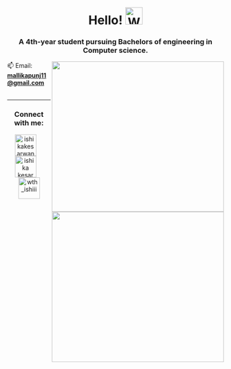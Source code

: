 
<h1 align="center">Hello! <img src="https://raw.githubusercontent.com/nixin72/nixin72/master/wave.gif" 
         alt="Waving hand animated gif"
         height="40"
         width="40" />
</h1>


<h3 align="center">
A 4th-year student pursuing Bachelors of engineering in Computer science.
</h3>


<div>
<img align="right" height="350" width="400" src="https://github-readme-stats.vercel.app/api?username=Mallika-28&show_icons=true&hide_border=true&&count_private=true&include_all_commits=true" />

<img align="right" height="350" width="400" src="https://cdn.dribbble.com/users/2238041/screenshots/4763918/working.gif" /> </a>

</div>

📫 Email: **mallikapunj11@gmail.com**
<br><br>
<hr>

<div>
<h3 align="center">Connect with me:</h3>
<p align="center">
<a href="https://twitter.com/PunjMallika" target="blank"><img align="center" src="https://img.icons8.com/cute-clipart/64/000000/twitter.png" alt="ishikakesarwan4" height="50" width="50" /></a> &nbsp;&nbsp;&nbsp;
<a href="www.linkedin.com/in/mallikapunj" target="blank"><img align="center" src="https://img.icons8.com/cute-clipart/64/000000/linkedin.png" alt="ishika kesarwani" height="50" width="50" /></a>&nbsp;&nbsp;&nbsp;&nbsp;
<a href="https://www.instagram.com/mallikapunj/" target="blank"><img align="center" src="https://img.icons8.com/cute-clipart/64/000000/instagram-new.png" alt="wth_ishiii" height="50" width="50" /></a>
</p>
</div>


